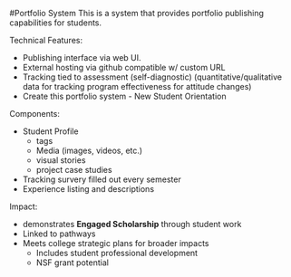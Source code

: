 #Portfolio System
This is a system that provides portfolio publishing capabilities for students.

Technical Features:
- Publishing interface via web UI.
- External hosting via github compatible w/ custom URL
- Tracking tied to assessment (self-diagnostic) (quantitative/qualitative data for tracking program effectiveness for attitude changes)
- Create this portfolio system - New Student Orientation

Components:
- Student Profile
  - tags
  - Media (images, videos, etc.)
  - visual stories
  - project case studies
- Tracking survery filled out every semester
- Experience listing and descriptions

Impact:
- demonstrates **Engaged Scholarship** through student work
- Linked to pathways
- Meets college strategic plans for broader impacts
  - Includes student professional development
  - NSF grant potential 
